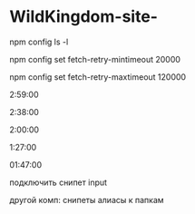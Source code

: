 # WildKingdom-site-

npm config ls -l

npm config set fetch-retry-mintimeout 20000

npm config set fetch-retry-maxtimeout 120000

2:59:00

2:38:00

2:00:00

1:27:00

01:47:00

подключить снипет input

другой комп:
снипеты
алиасы к папкам